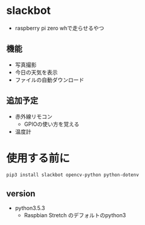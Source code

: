 # slackbot
* raspberry pi zero whで走らせるやつ

## 機能
* 写真撮影
* 今日の天気を表示
* ファイルの自動ダウンロード

## 追加予定
* 赤外線リモコン
    * GPIOの使い方を覚える
* 温度計

# 使用する前に
```bash
pip3 install slackbot opencv-python python-dotenv
```
## version
* python3.5.3
    * Raspbian Stretch のデフォルトのpython3
